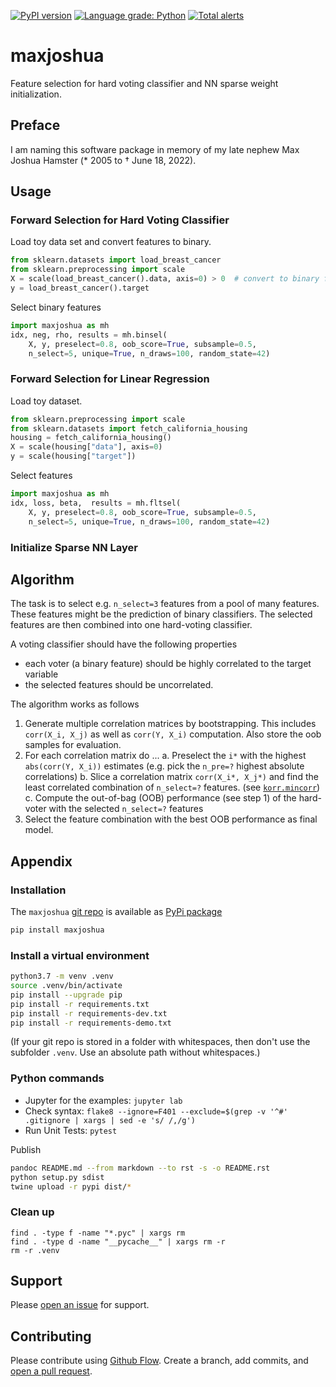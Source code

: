 [![PyPI version](https://badge.fury.io/py/binsel.svg)](https://badge.fury.io/py/binsel)
[![Language grade: Python](https://img.shields.io/lgtm/grade/python/g/ulf1/maxjoshua.svg?logo=lgtm&logoWidth=18)](https://lgtm.com/projects/g/ulf1/maxjoshua/context:python)
[![Total alerts](https://img.shields.io/lgtm/alerts/g/ulf1/maxjoshua.svg?logo=lgtm&logoWidth=18)](https://lgtm.com/projects/g/ulf1/maxjoshua/alerts/)

# maxjoshua
Feature selection for hard voting classifier and NN sparse weight initialization.

## Preface
I am naming this software package in memory of my late nephew Max Joshua Hamster (* 2005 to † June 18, 2022).

## Usage

### Forward Selection for Hard Voting Classifier
Load toy data set and convert features to binary.
```py
from sklearn.datasets import load_breast_cancer
from sklearn.preprocessing import scale
X = scale(load_breast_cancer().data, axis=0) > 0  # convert to binary features
y = load_breast_cancer().target
```

Select binary features
```py
import maxjoshua as mh
idx, neg, rho, results = mh.binsel(
    X, y, preselect=0.8, oob_score=True, subsample=0.5, 
    n_select=5, unique=True, n_draws=100, random_state=42)
```

### Forward Selection for Linear Regression
Load toy dataset.
```py
from sklearn.preprocessing import scale
from sklearn.datasets import fetch_california_housing
housing = fetch_california_housing()
X = scale(housing["data"], axis=0)
y = scale(housing["target"])
```

Select features
```py
import maxjoshua as mh
idx, loss, beta,  results = mh.fltsel(
    X, y, preselect=0.8, oob_score=True, subsample=0.5, 
    n_select=5, unique=True, n_draws=100, random_state=42)
```


### Initialize Sparse NN Layer



## Algorithm
The task is to select e.g. `n_select=3` features from a pool of many features.
These features might be the prediction of binary classifiers. 
The selected features are then combined into one hard-voting classifier.

A voting classifier should have the following properties

* each voter (a binary feature) should be highly correlated to the target variable
* the selected features should be uncorrelated.

The algorithm works as follows 

1. Generate multiple correlation matrices by bootstrapping. This includes `corr(X_i, X_j)` as well as `corr(Y, X_i)` computation. Also store the oob samples for evaluation.
2. For each correlation matrix do ...
    a. Preselect the `i*` with the highest `abs(corr(Y, X_i))` estimates (e.g. pick the `n_pre=?` highest absolute correlations)
    b. Slice a correlation matrix `corr(X_i*, X_j*)` and find the least correlated combination of `n_select=?` features. (see [`korr.mincorr`](https://github.com/kmedian/korr/blob/master/korr/mincorr.py))
    c. Compute the out-of-bag (OOB) performance (see step 1) of the hard-voter with the selected `n_select=?` features
3. Select the feature combination with the best OOB performance as final model.


## Appendix

### Installation
The `maxjoshua` [git repo](http://github.com/ulf1/maxjoshua) is available as [PyPi package](https://pypi.org/project/maxjoshua)

```sh
pip install maxjoshua
```

### Install a virtual environment

```sh
python3.7 -m venv .venv
source .venv/bin/activate
pip install --upgrade pip
pip install -r requirements.txt
pip install -r requirements-dev.txt
pip install -r requirements-demo.txt
```

(If your git repo is stored in a folder with whitespaces, then don't use the subfolder `.venv`. Use an absolute path without whitespaces.)

### Python commands

* Jupyter for the examples: `jupyter lab`
* Check syntax: `flake8 --ignore=F401 --exclude=$(grep -v '^#' .gitignore | xargs | sed -e 's/ /,/g')`
* Run Unit Tests: `pytest`

Publish

```sh
pandoc README.md --from markdown --to rst -s -o README.rst
python setup.py sdist 
twine upload -r pypi dist/*
```

### Clean up 

```
find . -type f -name "*.pyc" | xargs rm
find . -type d -name "__pycache__" | xargs rm -r
rm -r .venv
```

## Support
Please [open an issue](https://github.com/ulf1/maxjoshua/issues/new) for support.


## Contributing
Please contribute using [Github Flow](https://guides.github.com/introduction/flow/). Create a branch, add commits, and [open a pull request](https://github.com/ulf1/maxjoshua/compare/).

